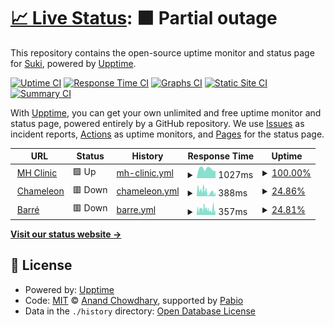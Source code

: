 # [📈 Live Status](https://SukiCZ.github.io/UpptimeRobot): <!--live status--> **🟧 Partial outage**

This repository contains the open-source uptime monitor and status page for [Suki](suki.wtf), powered by [Upptime](https://github.com/upptime/upptime).

[![Uptime CI](https://github.com/SukiCZ/UpptimeRobot/workflows/Uptime%20CI/badge.svg)](https://github.com/SukiCZ/UpptimeRobot/actions?query=workflow%3A%22Uptime+CI%22)
[![Response Time CI](https://github.com/SukiCZ/UpptimeRobot/workflows/Response%20Time%20CI/badge.svg)](https://github.com/SukiCZ/UpptimeRobot/actions?query=workflow%3A%22Response+Time+CI%22)
[![Graphs CI](https://github.com/SukiCZ/UpptimeRobot/workflows/Graphs%20CI/badge.svg)](https://github.com/SukiCZ/UpptimeRobot/actions?query=workflow%3A%22Graphs+CI%22)
[![Static Site CI](https://github.com/SukiCZ/UpptimeRobot/workflows/Static%20Site%20CI/badge.svg)](https://github.com/SukiCZ/UpptimeRobot/actions?query=workflow%3A%22Static+Site+CI%22)
[![Summary CI](https://github.com/SukiCZ/UpptimeRobot/workflows/Summary%20CI/badge.svg)](https://github.com/SukiCZ/UpptimeRobot/actions?query=workflow%3A%22Summary+CI%22)

With [Upptime](https://upptime.js.org), you can get your own unlimited and free uptime monitor and status page, powered entirely by a GitHub repository. We use [Issues](https://github.com/SukiCZ/UpptimeRobot/issues) as incident reports, [Actions](https://github.com/SukiCZ/UpptimeRobot/actions) as uptime monitors, and [Pages](https://SukiCZ.github.io/UpptimeRobot) for the status page.

<!--start: status pages-->
<!-- This summary is generated by Upptime (https://github.com/upptime/upptime) -->
<!-- Do not edit this manually, your changes will be overwritten -->
<!-- prettier-ignore -->
| URL | Status | History | Response Time | Uptime |
| --- | ------ | ------- | ------------- | ------ |
| <img alt="" src="https://icons.duckduckgo.com/ip3/mhclinic.cz.ico" height="13"> [MH Clinic](https://mhclinic.cz) | 🟩 Up | [mh-clinic.yml](https://github.com/SukiCZ/UpptimeRobot/commits/HEAD/history/mh-clinic.yml) | <details><summary><img alt="Response time graph" src="./graphs/mh-clinic/response-time-week.png" height="20"> 1027ms</summary><br><a href="https://SukiCZ.github.io/UpptimeRobot/history/mh-clinic"><img alt="Response time 918" src="https://img.shields.io/endpoint?url=https%3A%2F%2Fraw.githubusercontent.com%2FSukiCZ%2FUpptimeRobot%2FHEAD%2Fapi%2Fmh-clinic%2Fresponse-time.json"></a><br><a href="https://SukiCZ.github.io/UpptimeRobot/history/mh-clinic"><img alt="24-hour response time 778" src="https://img.shields.io/endpoint?url=https%3A%2F%2Fraw.githubusercontent.com%2FSukiCZ%2FUpptimeRobot%2FHEAD%2Fapi%2Fmh-clinic%2Fresponse-time-day.json"></a><br><a href="https://SukiCZ.github.io/UpptimeRobot/history/mh-clinic"><img alt="7-day response time 1027" src="https://img.shields.io/endpoint?url=https%3A%2F%2Fraw.githubusercontent.com%2FSukiCZ%2FUpptimeRobot%2FHEAD%2Fapi%2Fmh-clinic%2Fresponse-time-week.json"></a><br><a href="https://SukiCZ.github.io/UpptimeRobot/history/mh-clinic"><img alt="30-day response time 942" src="https://img.shields.io/endpoint?url=https%3A%2F%2Fraw.githubusercontent.com%2FSukiCZ%2FUpptimeRobot%2FHEAD%2Fapi%2Fmh-clinic%2Fresponse-time-month.json"></a><br><a href="https://SukiCZ.github.io/UpptimeRobot/history/mh-clinic"><img alt="1-year response time 918" src="https://img.shields.io/endpoint?url=https%3A%2F%2Fraw.githubusercontent.com%2FSukiCZ%2FUpptimeRobot%2FHEAD%2Fapi%2Fmh-clinic%2Fresponse-time-year.json"></a></details> | <details><summary><a href="https://SukiCZ.github.io/UpptimeRobot/history/mh-clinic">100.00%</a></summary><a href="https://SukiCZ.github.io/UpptimeRobot/history/mh-clinic"><img alt="All-time uptime 99.99%" src="https://img.shields.io/endpoint?url=https%3A%2F%2Fraw.githubusercontent.com%2FSukiCZ%2FUpptimeRobot%2FHEAD%2Fapi%2Fmh-clinic%2Fuptime.json"></a><br><a href="https://SukiCZ.github.io/UpptimeRobot/history/mh-clinic"><img alt="24-hour uptime 100.00%" src="https://img.shields.io/endpoint?url=https%3A%2F%2Fraw.githubusercontent.com%2FSukiCZ%2FUpptimeRobot%2FHEAD%2Fapi%2Fmh-clinic%2Fuptime-day.json"></a><br><a href="https://SukiCZ.github.io/UpptimeRobot/history/mh-clinic"><img alt="7-day uptime 100.00%" src="https://img.shields.io/endpoint?url=https%3A%2F%2Fraw.githubusercontent.com%2FSukiCZ%2FUpptimeRobot%2FHEAD%2Fapi%2Fmh-clinic%2Fuptime-week.json"></a><br><a href="https://SukiCZ.github.io/UpptimeRobot/history/mh-clinic"><img alt="30-day uptime 99.95%" src="https://img.shields.io/endpoint?url=https%3A%2F%2Fraw.githubusercontent.com%2FSukiCZ%2FUpptimeRobot%2FHEAD%2Fapi%2Fmh-clinic%2Fuptime-month.json"></a><br><a href="https://SukiCZ.github.io/UpptimeRobot/history/mh-clinic"><img alt="1-year uptime 99.99%" src="https://img.shields.io/endpoint?url=https%3A%2F%2Fraw.githubusercontent.com%2FSukiCZ%2FUpptimeRobot%2FHEAD%2Fapi%2Fmh-clinic%2Fuptime-year.json"></a></details>
| <img alt="" src="https://icons.duckduckgo.com/ip3/chameleon.suki.wtf.ico" height="13"> [Chameleon](https://chameleon.suki.wtf) | 🟥 Down | [chameleon.yml](https://github.com/SukiCZ/UpptimeRobot/commits/HEAD/history/chameleon.yml) | <details><summary><img alt="Response time graph" src="./graphs/chameleon/response-time-week.png" height="20"> 388ms</summary><br><a href="https://SukiCZ.github.io/UpptimeRobot/history/chameleon"><img alt="Response time 654" src="https://img.shields.io/endpoint?url=https%3A%2F%2Fraw.githubusercontent.com%2FSukiCZ%2FUpptimeRobot%2FHEAD%2Fapi%2Fchameleon%2Fresponse-time.json"></a><br><a href="https://SukiCZ.github.io/UpptimeRobot/history/chameleon"><img alt="24-hour response time 320" src="https://img.shields.io/endpoint?url=https%3A%2F%2Fraw.githubusercontent.com%2FSukiCZ%2FUpptimeRobot%2FHEAD%2Fapi%2Fchameleon%2Fresponse-time-day.json"></a><br><a href="https://SukiCZ.github.io/UpptimeRobot/history/chameleon"><img alt="7-day response time 388" src="https://img.shields.io/endpoint?url=https%3A%2F%2Fraw.githubusercontent.com%2FSukiCZ%2FUpptimeRobot%2FHEAD%2Fapi%2Fchameleon%2Fresponse-time-week.json"></a><br><a href="https://SukiCZ.github.io/UpptimeRobot/history/chameleon"><img alt="30-day response time 556" src="https://img.shields.io/endpoint?url=https%3A%2F%2Fraw.githubusercontent.com%2FSukiCZ%2FUpptimeRobot%2FHEAD%2Fapi%2Fchameleon%2Fresponse-time-month.json"></a><br><a href="https://SukiCZ.github.io/UpptimeRobot/history/chameleon"><img alt="1-year response time 654" src="https://img.shields.io/endpoint?url=https%3A%2F%2Fraw.githubusercontent.com%2FSukiCZ%2FUpptimeRobot%2FHEAD%2Fapi%2Fchameleon%2Fresponse-time-year.json"></a></details> | <details><summary><a href="https://SukiCZ.github.io/UpptimeRobot/history/chameleon">24.86%</a></summary><a href="https://SukiCZ.github.io/UpptimeRobot/history/chameleon"><img alt="All-time uptime 83.05%" src="https://img.shields.io/endpoint?url=https%3A%2F%2Fraw.githubusercontent.com%2FSukiCZ%2FUpptimeRobot%2FHEAD%2Fapi%2Fchameleon%2Fuptime.json"></a><br><a href="https://SukiCZ.github.io/UpptimeRobot/history/chameleon"><img alt="24-hour uptime 0.00%" src="https://img.shields.io/endpoint?url=https%3A%2F%2Fraw.githubusercontent.com%2FSukiCZ%2FUpptimeRobot%2FHEAD%2Fapi%2Fchameleon%2Fuptime-day.json"></a><br><a href="https://SukiCZ.github.io/UpptimeRobot/history/chameleon"><img alt="7-day uptime 24.86%" src="https://img.shields.io/endpoint?url=https%3A%2F%2Fraw.githubusercontent.com%2FSukiCZ%2FUpptimeRobot%2FHEAD%2Fapi%2Fchameleon%2Fuptime-week.json"></a><br><a href="https://SukiCZ.github.io/UpptimeRobot/history/chameleon"><img alt="30-day uptime 82.59%" src="https://img.shields.io/endpoint?url=https%3A%2F%2Fraw.githubusercontent.com%2FSukiCZ%2FUpptimeRobot%2FHEAD%2Fapi%2Fchameleon%2Fuptime-month.json"></a><br><a href="https://SukiCZ.github.io/UpptimeRobot/history/chameleon"><img alt="1-year uptime 83.05%" src="https://img.shields.io/endpoint?url=https%3A%2F%2Fraw.githubusercontent.com%2FSukiCZ%2FUpptimeRobot%2FHEAD%2Fapi%2Fchameleon%2Fuptime-year.json"></a></details>
| <img alt="" src="https://icons.duckduckgo.com/ip3/barre.suki.wtf.ico" height="13"> [Barré](https://barre.suki.wtf/api/status/) | 🟥 Down | [barre.yml](https://github.com/SukiCZ/UpptimeRobot/commits/HEAD/history/barre.yml) | <details><summary><img alt="Response time graph" src="./graphs/barre/response-time-week.png" height="20"> 357ms</summary><br><a href="https://SukiCZ.github.io/UpptimeRobot/history/barre"><img alt="Response time 617" src="https://img.shields.io/endpoint?url=https%3A%2F%2Fraw.githubusercontent.com%2FSukiCZ%2FUpptimeRobot%2FHEAD%2Fapi%2Fbarre%2Fresponse-time.json"></a><br><a href="https://SukiCZ.github.io/UpptimeRobot/history/barre"><img alt="24-hour response time 294" src="https://img.shields.io/endpoint?url=https%3A%2F%2Fraw.githubusercontent.com%2FSukiCZ%2FUpptimeRobot%2FHEAD%2Fapi%2Fbarre%2Fresponse-time-day.json"></a><br><a href="https://SukiCZ.github.io/UpptimeRobot/history/barre"><img alt="7-day response time 357" src="https://img.shields.io/endpoint?url=https%3A%2F%2Fraw.githubusercontent.com%2FSukiCZ%2FUpptimeRobot%2FHEAD%2Fapi%2Fbarre%2Fresponse-time-week.json"></a><br><a href="https://SukiCZ.github.io/UpptimeRobot/history/barre"><img alt="30-day response time 496" src="https://img.shields.io/endpoint?url=https%3A%2F%2Fraw.githubusercontent.com%2FSukiCZ%2FUpptimeRobot%2FHEAD%2Fapi%2Fbarre%2Fresponse-time-month.json"></a><br><a href="https://SukiCZ.github.io/UpptimeRobot/history/barre"><img alt="1-year response time 617" src="https://img.shields.io/endpoint?url=https%3A%2F%2Fraw.githubusercontent.com%2FSukiCZ%2FUpptimeRobot%2FHEAD%2Fapi%2Fbarre%2Fresponse-time-year.json"></a></details> | <details><summary><a href="https://SukiCZ.github.io/UpptimeRobot/history/barre">24.81%</a></summary><a href="https://SukiCZ.github.io/UpptimeRobot/history/barre"><img alt="All-time uptime 83.01%" src="https://img.shields.io/endpoint?url=https%3A%2F%2Fraw.githubusercontent.com%2FSukiCZ%2FUpptimeRobot%2FHEAD%2Fapi%2Fbarre%2Fuptime.json"></a><br><a href="https://SukiCZ.github.io/UpptimeRobot/history/barre"><img alt="24-hour uptime 0.00%" src="https://img.shields.io/endpoint?url=https%3A%2F%2Fraw.githubusercontent.com%2FSukiCZ%2FUpptimeRobot%2FHEAD%2Fapi%2Fbarre%2Fuptime-day.json"></a><br><a href="https://SukiCZ.github.io/UpptimeRobot/history/barre"><img alt="7-day uptime 24.81%" src="https://img.shields.io/endpoint?url=https%3A%2F%2Fraw.githubusercontent.com%2FSukiCZ%2FUpptimeRobot%2FHEAD%2Fapi%2Fbarre%2Fuptime-week.json"></a><br><a href="https://SukiCZ.github.io/UpptimeRobot/history/barre"><img alt="30-day uptime 82.26%" src="https://img.shields.io/endpoint?url=https%3A%2F%2Fraw.githubusercontent.com%2FSukiCZ%2FUpptimeRobot%2FHEAD%2Fapi%2Fbarre%2Fuptime-month.json"></a><br><a href="https://SukiCZ.github.io/UpptimeRobot/history/barre"><img alt="1-year uptime 83.01%" src="https://img.shields.io/endpoint?url=https%3A%2F%2Fraw.githubusercontent.com%2FSukiCZ%2FUpptimeRobot%2FHEAD%2Fapi%2Fbarre%2Fuptime-year.json"></a></details>

<!--end: status pages-->

[**Visit our status website →**](https://SukiCZ.github.io/UpptimeRobot)

## 📄 License

- Powered by: [Upptime](https://github.com/upptime/upptime)
- Code: [MIT](./LICENSE) © [Anand Chowdhary](https://anandchowdhary.com), supported by [Pabio](https://pabio.com)
- Data in the `./history` directory: [Open Database License](https://opendatacommons.org/licenses/odbl/1-0/)
